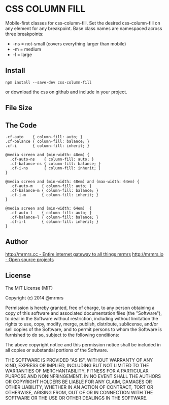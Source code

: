 # CSS COLUMN FILL

  Mobile-first classes for css-column-fill.
  Set the desired css-column-fill on any element for any breakpoint.
  Base class names are namespaced across three breakpoints:

*  -ns = not-small (covers everything larger than mobile)
*  -m  = medium
*  -l  = large

## Install
```
npm install --save-dev css-column-fill
```
or download the css on github and include in your project.

## File Size


## The Code
```
.cf-auto    { column-fill: auto; }
.cf-balance { column-fill: balance; }
.cf-i       { column-fill: inherit; }

@media screen and (min-width: 48em) {
  .cf-auto-ns    { column-fill: auto; }
  .cf-balance-ns { column-fill: balance; }
  .cf-i-ns       { column-fill: inherit; }
}

@media screen and (min-width: 48em) and (max-width: 64em) {
  .cf-auto-m    { column-fill: auto; }
  .cf-balance-m { column-fill: balance; }
  .cf-i-m       { column-fill: inherit; }
}

@media screen and (min-width: 64em)  {
  .cf-auto-l    { column-fill: auto; }
  .cf-balance-l { column-fill: balance; }
  .cf-i-l       { column-fill: inherit; }
}

```

## Author

[http://mrmrs.cc - Entire internet gateway to all things mrmrs](http://mrmrs.cc)
[http://mrmrs.io - Open source projects](http://mrmrs.io)

## License

The MIT License (MIT)

Copyright (c) 2014 @mrmrs

Permission is hereby granted, free of charge, to any person obtaining a copy
of this software and associated documentation files (the "Software"), to deal
in the Software without restriction, including without limitation the rights
to use, copy, modify, merge, publish, distribute, sublicense, and/or sell
copies of the Software, and to permit persons to whom the Software is
furnished to do so, subject to the following conditions:

The above copyright notice and this permission notice shall be included in
all copies or substantial portions of the Software.

THE SOFTWARE IS PROVIDED "AS IS", WITHOUT WARRANTY OF ANY KIND, EXPRESS OR
IMPLIED, INCLUDING BUT NOT LIMITED TO THE WARRANTIES OF MERCHANTABILITY,
FITNESS FOR A PARTICULAR PURPOSE AND NONINFRINGEMENT. IN NO EVENT SHALL THE
AUTHORS OR COPYRIGHT HOLDERS BE LIABLE FOR ANY CLAIM, DAMAGES OR OTHER
LIABILITY, WHETHER IN AN ACTION OF CONTRACT, TORT OR OTHERWISE, ARISING FROM,
OUT OF OR IN CONNECTION WITH THE SOFTWARE OR THE USE OR OTHER DEALINGS IN
THE SOFTWARE.


